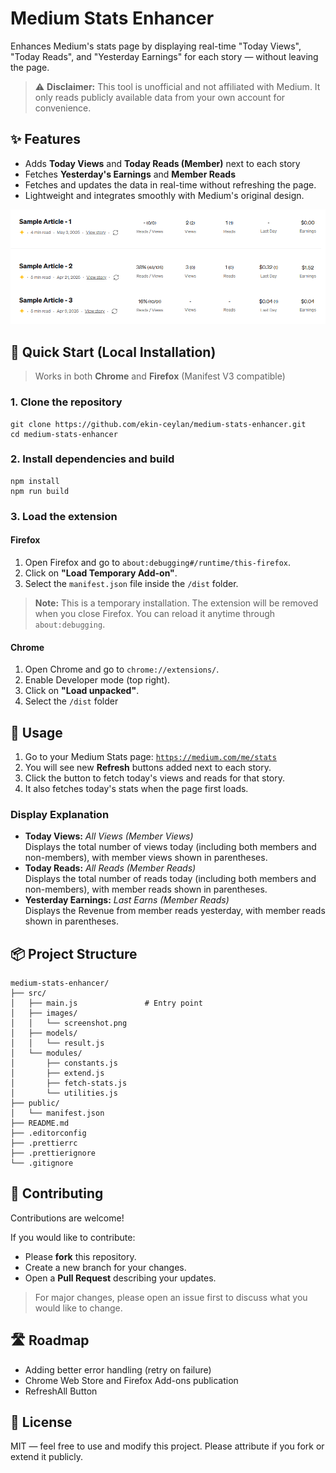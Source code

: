 # Medium Stats Enhancer
Enhances Medium's stats page by displaying real-time "Today Views", "Today Reads", and "Yesterday Earnings" for each story — without leaving the page.

> ⚠️ **Disclaimer:** This tool is unofficial and not affiliated with Medium. It only reads publicly available data from your own account for convenience.

## ✨ Features
- Adds **Today Views** and **Today Reads (Member)** next to each story
- Fetches **Yesterday's Earnings** and **Member Reads**
- Fetches and updates the data in real-time without refreshing the page.
- Lightweight and integrates smoothly with Medium's original design.

![Medium Stats Enhancer Screenshot](src/images/screenshot.png)

## 🚀 Quick Start (Local Installation)
> Works in both **Chrome** and **Firefox** (Manifest V3 compatible)

### 1. Clone the repository
```
git clone https://github.com/ekin-ceylan/medium-stats-enhancer.git
cd medium-stats-enhancer
```

### 2. Install dependencies and build
```
npm install
npm run build
```

### 3. Load the extension

#### Firefox
1. Open Firefox and go to `about:debugging#/runtime/this-firefox`.
2. Click on **"Load Temporary Add-on"**.
3. Select the `manifest.json` file inside the `/dist` folder.

> **Note:** This is a temporary installation. The extension will be removed when you close Firefox. You can reload it anytime through `about:debugging`.

#### Chrome
1. Open Chrome and go to `chrome://extensions/`.
2. Enable Developer mode (top right).
3. Click on **"Load unpacked"**.
4. Select the `/dist` folder

## 📖 Usage

1. Go to your Medium Stats page: [`https://medium.com/me/stats`](https://medium.com/me/stats)
2. You will see new **Refresh** buttons added next to each story.
3. Click the button to fetch today's views and reads for that story.
4. It also fetches today's stats when the page first loads.

### Display Explanation
-   **Today Views:** _All Views (Member Views)_  
    Displays the total number of views today (including both members and non-members), with member views shown in parentheses.
-   **Today Reads:** _All Reads (Member Reads)_  
    Displays the total number of reads today (including both members and non-members), with member reads shown in parentheses.
-   **Yesterday Earnings:** _Last Earns (Member Reads)_  
    Displays the Revenue from member reads yesterday, with member reads shown in parentheses.

## 📦 Project Structure
```
medium-stats-enhancer/
├── src/
│   ├── main.js               # Entry point
│   ├── images/
│   │   └── screenshot.png
│   ├── models/
│   │   └── result.js
│   └── modules/
│       ├── constants.js
│       ├── extend.js
│       ├── fetch-stats.js
│       └── utilities.js
├── public/
│   └── manifest.json
├── README.md
├── .editorconfig
├── .prettierrc
├── .prettierignore
└── .gitignore
```

## 🤝 Contributing
Contributions are welcome!

If you would like to contribute:

-   Please **fork** this repository.
-   Create a new branch for your changes.
-   Open a **Pull Request** describing your updates.

> For major changes, please open an issue first to discuss what you would like to change.

## 🛣️ Roadmap
-   Adding better error handling (retry on failure)
-   Chrome Web Store and Firefox Add-ons publication
-   RefreshAll Button

## 📜 License
MIT — feel free to use and modify this project.
Please attribute if you fork or extend it publicly.
